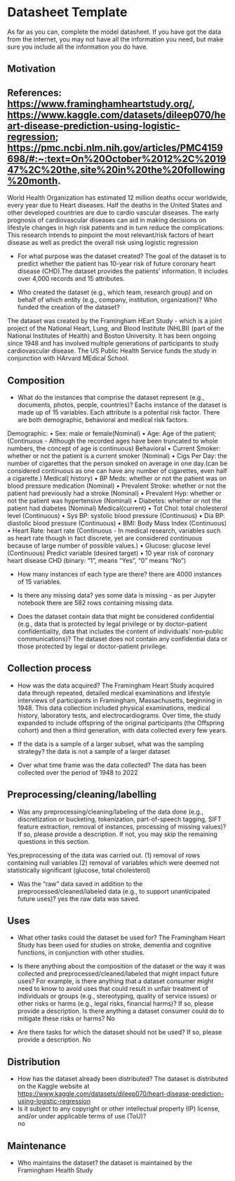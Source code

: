 # Datasheet Template

As far as you can, complete the model datasheet. If you have got the data from the internet, you may not have all the information you need, but make sure you include all the information you do have. 

## Motivation
## References: https://www.framinghamheartstudy.org/, https://www.kaggle.com/datasets/dileep070/heart-disease-prediction-using-logistic-regression; https://pmc.ncbi.nlm.nih.gov/articles/PMC4159698/#:~:text=On%20October%2012%2C%201947%2C%20the,site%20in%20the%20following%20month.

World Health Organization has estimated 12 million deaths occur worldwide, every year due to Heart diseases. Half the deaths in the United States and other developed countries are due to cardio vascular diseases. The early prognosis of cardiovascular diseases can aid in making decisions on lifestyle changes in high risk patients and in turn reduce the complications. 
This research intends to pinpoint the most relevant/risk factors of heart disease as well as predict the overall risk using logistic regression

- For what purpose was the dataset created? 
The goal of the dataset is to predict whether the patient has 10-year risk of future coronary heart disease (CHD).The dataset provides the patients’ information. It includes over 4,000 records and 15 attributes.

- Who created the dataset (e.g., which team, research group) and on behalf of which entity (e.g., company, institution, organization)? Who funded the creation of the dataset?

The dataset was created by the Framingham HEart Study - which is a joint project of the National Heart, Lung, and Blood Institute (NHLBI) (part of the National Institutes of Health) and Boston University. 
It has been ongoing since 1948 and has involved multiple generations of participants to study cardiovascular disease. The US Public Health Service funds the study in conjunction with HArvard MEdical School.


 
## Composition

- What do the instances that comprise the dataset represent (e.g., documents, photos, people, countries)? 
Eachs instance of the dataset is made up of 15 variables. Each attribute is a potential risk factor. There are both demographic, behavioral and medical risk factors.

Demographic:
• Sex: male or female(Nominal)
• Age: Age of the patient;(Continuous - Although the recorded ages have been truncated to whole numbers, the concept of age is continuous)
Behavioral
• Current Smoker: whether or not the patient is a current smoker (Nominal)
• Cigs Per Day: the number of cigarettes that the person smoked on average in one day.(can be considered continuous as one can have any number of cigarettes, even half a cigarette.)
Medical( history)
• BP Meds: whether or not the patient was on blood pressure medication (Nominal)
• Prevalent Stroke: whether or not the patient had previously had a stroke (Nominal)
• Prevalent Hyp: whether or not the patient was hypertensive (Nominal)
• Diabetes: whether or not the patient had diabetes (Nominal)
Medical(current)
• Tot Chol: total cholesterol level (Continuous)
• Sys BP: systolic blood pressure (Continuous)
• Dia BP: diastolic blood pressure (Continuous)
• BMI: Body Mass Index (Continuous)
• Heart Rate: heart rate (Continuous - In medical research, variables such as heart rate though in fact discrete, yet are considered continuous because of large number of possible values.)
• Glucose: glucose level (Continuous)
Predict variable (desired target)
• 10 year risk of coronary heart disease CHD (binary: “1”, means “Yes”, “0” means “No”)


- How many instances of each type are there? 
there are 4000 instances of 15 variables.

- Is there any missing data?
yes some data is missing - as per Jupyter notebook there are 582 rows containing missing data.

- Does the dataset contain data that might be considered confidential (e.g., data that is protected by legal privilege or by    doctor–patient confidentiality, data that includes the content of individuals’ non-public communications)?
The dataset does not contain any confidential data or those protected by legal or doctor-patient privilege.

## Collection process

- How was the data acquired? 
The Framingham Heart Study acquired data through repeated, detailed medical examinations and lifestyle interviews of participants in Framingham, Massachusetts, beginning in 1948. This data collection included physical examinations, medical history, laboratory tests, and electrocardiograms. Over time, the study expanded to include offspring of the original participants (the Offspring cohort) and then a third generation, with data collected every few years. 

- If the data is a sample of a larger subset, what was the sampling strategy? 
the data is not a sample of a larger dataset

- Over what time frame was the data collected?
The data has been collected over the period of 1948 to 2022

## Preprocessing/cleaning/labelling

- Was any preprocessing/cleaning/labeling of the data done (e.g., discretization or bucketing, tokenization, part-of-speech tagging, SIFT feature extraction, removal of instances, processing of missing values)? If so, please provide a description. If not, you may skip the remaining questions in this section. 

Yes,preprocessing of the data was carried out. 
(1) removal of rows containing null variables
(2) removal of variables which were deemed not statistically significant (glucose, total cholesterol)

- Was the “raw” data saved in addition to the preprocessed/cleaned/labeled data (e.g., to support unanticipated future uses)? 
yes the raw data was saved.
 
## Uses

- What other tasks could the dataset be used for? 
The Framingham Heart Study  has been used for studies on stroke, dementia and cognitive functions, in conjunction with other studies.

- Is there anything about the composition of the dataset or the way it was collected and preprocessed/cleaned/labeled that might impact future uses? For example, is there anything that a dataset consumer might need to know to avoid uses that could result in unfair treatment of individuals or groups (e.g., stereotyping, quality of service issues) or other risks or harms (e.g., legal risks, financial harms)? If so, please provide a description. Is there anything a dataset consumer could do to mitigate these risks or harms? 
No

- Are there tasks for which the dataset should not be used? If so, please provide a description.
No


## Distribution

- How has the dataset already been distributed? 
The dataset is distributed on the Kaggle website at https://www.kaggle.com/datasets/dileep070/heart-disease-prediction-using-logistic-regression
- Is it subject to any copyright or other intellectual property (IP) license, and/or under applicable terms of use (ToU)?  
no
## Maintenance

- Who maintains the dataset?
the dataset is maintained by the Framingham Health Study 

